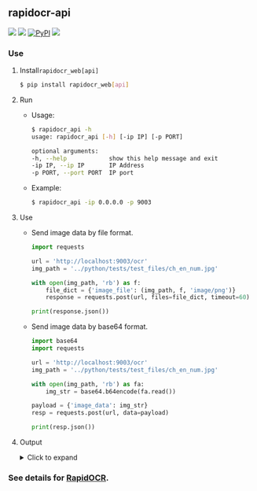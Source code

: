 ## rapidocr-api
<p>
    <a href=""><img src="https://img.shields.io/badge/Python->=3.7,<=3.10-aff.svg"></a>
    <a href=""><img src="https://img.shields.io/badge/OS-Linux%2C%20Win%2C%20Mac-pink.svg"></a>
    <a href="https://pypi.org/project/rapidocr-api/"><img alt="PyPI" src="https://img.shields.io/pypi/v/rapidocr-api"></a>
    <a href="https://pepy.tech/project/rapidocr_api"><img src="https://static.pepy.tech/personalized-badge/rapidocr_api?period=total&units=abbreviation&left_color=grey&right_color=blue&left_text=Downloads"></a>
</p>

### Use
1. Install`rapidocr_web[api]`
   ```bash
   $ pip install rapidocr_web[api]
   ```
2. Run
   - Usage:
       ```bash
       $ rapidocr_api -h
       usage: rapidocr_api [-h] [-ip IP] [-p PORT]

       optional arguments:
       -h, --help            show this help message and exit
       -ip IP, --ip IP       IP Address
       -p PORT, --port PORT  IP port
       ```
   - Example:
       ```bash
       $ rapidocr_api -ip 0.0.0.0 -p 9003
       ```
3. Use
    - Send image data by file format.
        ```python
        import requests

        url = 'http://localhost:9003/ocr'
        img_path = '../python/tests/test_files/ch_en_num.jpg'

        with open(img_path, 'rb') as f:
            file_dict = {'image_file': (img_path, f, 'image/png')}
            response = requests.post(url, files=file_dict, timeout=60)

        print(response.json())
        ```
    - Send image data by base64 format.
        ```python
        import base64
        import requests

        url = 'http://localhost:9003/ocr'
        img_path = '../python/tests/test_files/ch_en_num.jpg'

        with open(img_path, 'rb') as fa:
            img_str = base64.b64encode(fa.read())

        payload = {'image_data': img_str}
        resp = requests.post(url, data=payload)

        print(resp.json())
        ```
4. Output
    <details>
    <summary>Click to expand</summary>

    ```json
    {
        "0": {
            "rec_txt": "香港深圳抽血，",
            "dt_boxes": [
                [265, 18],
                [472, 231],
                [431, 271],
                [223, 59]
            ],
            "score": "0.8175641223788261"
        },
        "1": {
            "rec_txt": "专业查性别",
            "dt_boxes": [
                [388, 15],
                [636, 257],
                [587, 307],
                [339, 65]
            ],
            "score": "0.8293875356515249"
        },
        "2": {
            "rec_txt": "专业鉴定B超单",
            "dt_boxes": [
                [215, 84],
                [509, 413],
                [453, 463],
                [159, 134]
            ],
            "score": "0.8626169338822365"
        },
        "3": {
            "rec_txt": "b超仪器查性别",
            "dt_boxes": [
                [128, 135],
                [430, 478],
                [366, 534],
                [64, 192]
            ],
            "score": "0.8449362441897392"
        },
        "4": {
            "rec_txt": "加微信eee",
            "dt_boxes": [
                [58, 189],
                [268, 450],
                [209, 498],
                [0, 236]
            ],
            "score": "0.8176911813872201"
        },
        "5": {
            "rec_txt": "可邮寄",
            "dt_boxes": [
                [493, 261],
                [617, 384],
                [577, 423],
                [454, 300]
            ],
            "score": "0.7494261413812637"
        }
    }
    ```
    </details>


### See details for [RapidOCR](https://github.com/RapidAI/RapidOCR/tree/main/ocrweb).